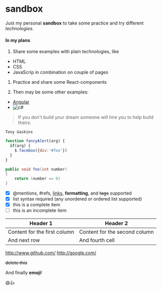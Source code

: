 # sandbox

Just my personal **sandbox** to take some practice and try different *technologies*.

#### In my plans

1. Share some examples with plain technologies, like
* HTML
* CSS
* JavaScrip 
in combination on couple of pages

1. Practice and share some React-components

1. Then may be some other examples:
  - [Angular](https://angular.io)
  - ![c#](https://habrastorage.org/webt/8w/rq/7v/8wrq7vfhyqv2saamr2d5z2jha5o.png)


> If you don't build your dream someone will hire you to help build theirs.

`Tony Gaskins`

```javascript
function fancyAlert(arg) {
  if(arg) {
    $.facebox({div:'#foo'})
  }
}
```

```c#
public void foo(int number)
{
    return (number == 0)
}
```

- [x] @mentions, #refs, [links](), **formatting**, and <del>tags</del> supported
- [x] list syntax required (any unordered or ordered list supported)
- [x] this is a complete item
- [ ] this is an incomplete item

Header 1 | Header 2
---------|---------
Content for the first column | Content for the second column
And next row | And fourth cell

http://www.github.com/
http://google.com/

~~delete this~~

And finally **emoji**!

:smile::+1: 
